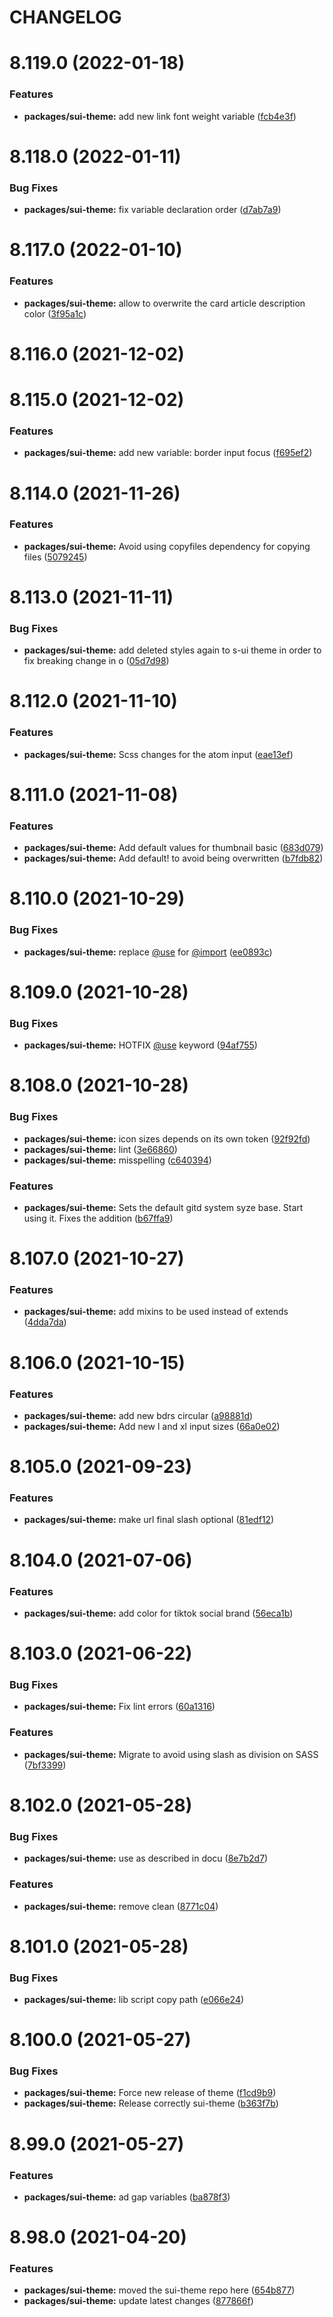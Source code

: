 # CHANGELOG

# 8.119.0 (2022-01-18)


### Features

* **packages/sui-theme:** add new link font weight variable ([fcb4e3f](https://github.com/SUI-Components/sui/commit/fcb4e3f30029d82ebff967ffa5bc660c779573cf))



# 8.118.0 (2022-01-11)


### Bug Fixes

* **packages/sui-theme:** fix variable declaration order ([d7ab7a9](https://github.com/SUI-Components/sui/commit/d7ab7a957224b5dc6f2c3cfcd4e64400abc93933))



# 8.117.0 (2022-01-10)


### Features

* **packages/sui-theme:** allow to overwrite the card article description color ([3f95a1c](https://github.com/SUI-Components/sui/commit/3f95a1ca947e5d1502f4c4ed2b44a50dcc9f9f8b))



# 8.116.0 (2021-12-02)



# 8.115.0 (2021-12-02)


### Features

* **packages/sui-theme:** add new variable: border input focus ([f695ef2](https://github.com/SUI-Components/sui/commit/f695ef206f7fad0e1a1e16702358c2bb239ba1e6))



# 8.114.0 (2021-11-26)


### Features

* **packages/sui-theme:** Avoid using copyfiles dependency for copying files ([5079245](https://github.com/SUI-Components/sui/commit/5079245570fa0f774cf8d592dea587253565a84b))



# 8.113.0 (2021-11-11)


### Bug Fixes

* **packages/sui-theme:** add deleted styles again to s-ui theme in order to fix breaking change in o ([05d7d98](https://github.com/SUI-Components/sui/commit/05d7d98d6c7e29a3a7390cb2fd8ded98e8f0dead))



# 8.112.0 (2021-11-10)


### Features

* **packages/sui-theme:** Scss changes for the atom input ([eae13ef](https://github.com/SUI-Components/sui/commit/eae13ef932b5ced3f1fc2d80a59bfb993981b7db))



# 8.111.0 (2021-11-08)


### Features

* **packages/sui-theme:** Add default values for thumbnail basic ([683d079](https://github.com/SUI-Components/sui/commit/683d0790d2c75af0ae9d6880a9a0116694445ed7))
* **packages/sui-theme:** Add default! to avoid being overwritten ([b7fdb82](https://github.com/SUI-Components/sui/commit/b7fdb824c1028bdb015d3fa42f55bbbf37d19a9c))



# 8.110.0 (2021-10-29)


### Bug Fixes

* **packages/sui-theme:** replace [@use](https://github.com/use) for [@import](https://github.com/import) ([ee0893c](https://github.com/SUI-Components/sui/commit/ee0893cbd38bf77724a9bcd29cc98e1e1050424d))



# 8.109.0 (2021-10-28)


### Bug Fixes

* **packages/sui-theme:** HOTFIX [@use](https://github.com/use) keyword ([94af755](https://github.com/SUI-Components/sui/commit/94af755953bf71f85a08b68dbab87f0f02804d24))



# 8.108.0 (2021-10-28)


### Bug Fixes

* **packages/sui-theme:** icon sizes depends on its own token ([92f92fd](https://github.com/SUI-Components/sui/commit/92f92fdea50025d790da6285dc3ecfdbaa8db0a1))
* **packages/sui-theme:** lint ([3e66860](https://github.com/SUI-Components/sui/commit/3e66860caed65b6adaa20d2e09b71c99d80a9e13))
* **packages/sui-theme:** misspelling ([c640394](https://github.com/SUI-Components/sui/commit/c6403940386c23beeb1edb250944d6f40532c0e1))


### Features

* **packages/sui-theme:** Sets the default gitd system syze base. Start using it. Fixes the addition ([b67ffa9](https://github.com/SUI-Components/sui/commit/b67ffa9c0e7cf9e09cd77a100906cf835f284d89))



# 8.107.0 (2021-10-27)


### Features

* **packages/sui-theme:** add mixins to be used instead of extends ([4dda7da](https://github.com/SUI-Components/sui/commit/4dda7da6e72845e89e504e8620041843e9d982a2))



# 8.106.0 (2021-10-15)


### Features

* **packages/sui-theme:** add new bdrs circular ([a98881d](https://github.com/SUI-Components/sui/commit/a98881d9dda533ddbd690bf7a4722663d4380584))
* **packages/sui-theme:** Add new l and xl input sizes ([66a0e02](https://github.com/SUI-Components/sui/commit/66a0e02abea1c8993a4612134f6194cbb1d6f296))



# 8.105.0 (2021-09-23)


### Features

* **packages/sui-theme:** make url final slash optional ([81edf12](https://github.com/SUI-Components/sui/commit/81edf126589683fc5705509216fd0456f68492cc))



# 8.104.0 (2021-07-06)


### Features

* **packages/sui-theme:** add color for tiktok social brand ([56eca1b](https://github.com/SUI-Components/sui/commit/56eca1b565400b005a6589e6cd40017d7c7e3cd6))



# 8.103.0 (2021-06-22)


### Bug Fixes

* **packages/sui-theme:** Fix lint errors ([60a1316](https://github.com/SUI-Components/sui/commit/60a13166f720556e2f35ca7e5b81b65ef3d69df5))


### Features

* **packages/sui-theme:** Migrate to avoid using slash as division on SASS ([7bf3399](https://github.com/SUI-Components/sui/commit/7bf3399e361e6bd9bc04c20007b3b6b08c584a80))



# 8.102.0 (2021-05-28)


### Bug Fixes

* **packages/sui-theme:** use as described in docu ([8e7b2d7](https://github.com/SUI-Components/sui/commit/8e7b2d76d70d8651436d7721a3fdb48bfd7f3f85))


### Features

* **packages/sui-theme:** remove clean ([8771c04](https://github.com/SUI-Components/sui/commit/8771c046eefc639d8a3a8ccd961842f8196e01af))



# 8.101.0 (2021-05-28)


### Bug Fixes

* **packages/sui-theme:** lib script copy path ([e066e24](https://github.com/SUI-Components/sui/commit/e066e242cd528f6d5045efcd759ff10b9c19c57d))



# 8.100.0 (2021-05-27)


### Bug Fixes

* **packages/sui-theme:** Force new release of theme ([f1cd9b9](https://github.com/SUI-Components/sui/commit/f1cd9b90293e49e618c30307a3aa8490203d209e))
* **packages/sui-theme:** Release correctly sui-theme ([b363f7b](https://github.com/SUI-Components/sui/commit/b363f7b02a7c7bfa9b0c4ee326dbd9cd2f92ce61))



# 8.99.0 (2021-05-27)


### Features

* **packages/sui-theme:** ad gap variables ([ba878f3](https://github.com/SUI-Components/sui/commit/ba878f350c328f81fbdeca47d1bbbf8b63bd5391))



# 8.98.0 (2021-04-20)


### Features

* **packages/sui-theme:** moved the sui-theme repo here ([654b877](https://github.com/SUI-Components/sui/commit/654b8777a5e2754e1c41e2c1d907630d1c4266df))
* **packages/sui-theme:** update latest changes ([877866f](https://github.com/SUI-Components/sui/commit/877866f24fe2053f1985b7a558d1527bcbca1e88))




